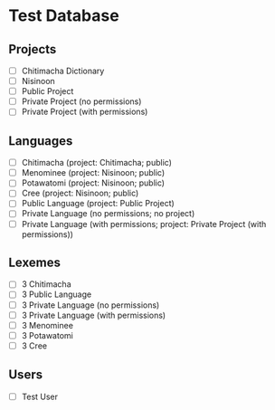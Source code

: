 # Test Database

## Projects

- [ ] Chitimacha Dictionary
- [ ] Nisinoon
- [ ] Public Project
- [ ] Private Project (no permissions)
- [ ] Private Project (with permissions)

## Languages

- [ ] Chitimacha (project: Chitimacha; public)
- [ ] Menominee (project: Nisinoon; public)
- [ ] Potawatomi (project: Nisinoon; public)
- [ ] Cree (project: Nisinoon; public)
- [ ] Public Language (project: Public Project)
- [ ] Private Language (no permissions; no project)
- [ ] Private Language (with permissions; project: Private Project (with permissions))

## Lexemes

- [ ] 3 Chitimacha
- [ ] 3 Public Language
- [ ] 3 Private Language (no permissions)
- [ ] 3 Private Language (with permissions)
- [ ] 3 Menominee
- [ ] 3 Potawatomi
- [ ] 3 Cree

## Users

- [ ] Test User
